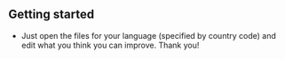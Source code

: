 ## Getting started

+ Just open the files for your language (specified by country code) and edit what you think you can improve. Thank you!